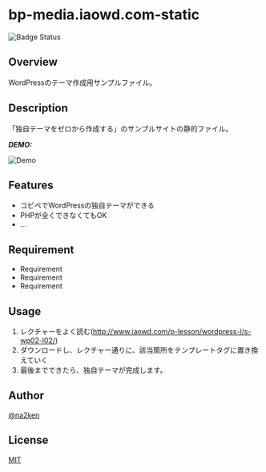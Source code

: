 # bp-media.iaowd.com-static

![Badge Status](http://bp-media,iaowd.com)

## Overview

WordPressのテーマ作成用サンプルファイル。

## Description

「独自テーマをゼロから作成する」のサンプルサイトの静的ファイル。

***DEMO:***

![Demo](http://bp-media,iaowd.com)

## Features

- コピペでWordPressの独自テーマができる
- PHPが全くできなくてもOK
- ...

## Requirement

- Requirement
- Requirement
- Requirement

## Usage

1. レクチャーをよく読む(http://www.iaowd.com/p-lesson/wordpress-l/s-wp02-l02/)
2. ダウンロードし、レクチャー通りに、該当箇所をテンプレートタグに置き換えていく
3. 最後までできたら、独自テーマが完成します。

## Author

[@na2ken](http:/na2ken.com)

## License

[MIT](http://b4b4r07.mit-license.org)
